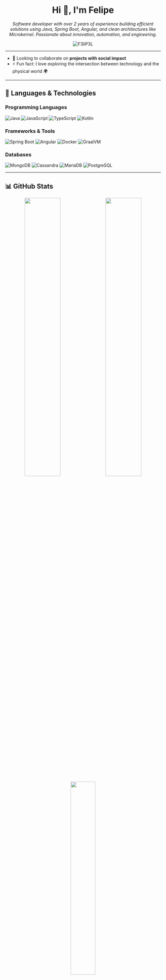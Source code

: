 <h1 align="center">Hi 👋, I'm Felipe</h1>

<p align="center">
  <em>Software developer with over 2 years of experience building efficient solutions using Java, Spring Boot, Angular, and clean architectures like Microkernel. Passionate about innovation, automation, and engineering.</em>
</p>

<p align="center"> <img src="https://komarev.com/ghpvc/?username=F3liP3L&label=Profile%20views&color=0e75b6&style=flat" alt="F3liP3L" /> </p>

---
- 👯 Looking to collaborate on **projects with social impact**
- ⚡ Fun fact: I love exploring the intersection between technology and the physical world 🌍

---

## 🧰 Languages & Technologies

### Programming Languages
![Java](https://img.shields.io/badge/Java-ED8B00?style=for-the-badge&logo=java&logoColor=white)
![JavaScript](https://img.shields.io/badge/JavaScript-F7DF1E?style=for-the-badge&logo=javascript&logoColor=black)
![TypeScript](https://img.shields.io/badge/TypeScript-3178C6?style=for-the-badge&logo=typescript&logoColor=white)
![Kotlin](https://img.shields.io/badge/Kotlin-0095D5?style=for-the-badge&logo=kotlin&logoColor=white)

### Frameworks & Tools
![Spring Boot](https://img.shields.io/badge/Spring_Boot-6DB33F?style=for-the-badge&logo=spring-boot&logoColor=white)
![Angular](https://img.shields.io/badge/Angular-DD0031?style=for-the-badge&logo=angular&logoColor=white)
![Docker](https://img.shields.io/badge/Docker-2496ED?style=for-the-badge&logo=docker&logoColor=white)
![GraalVM](https://img.shields.io/badge/GraalVM-F5F5F5?style=for-the-badge&logo=oracle&logoColor=orange)

### Databases
![MongoDB](https://img.shields.io/badge/MongoDB-4EA94B?style=for-the-badge&logo=mongodb&logoColor=white)
![Cassandra](https://img.shields.io/badge/Cassandra-1287B1?style=for-the-badge&logo=apache-cassandra&logoColor=white)
![MariaDB](https://img.shields.io/badge/MariaDB-003545?style=for-the-badge&logo=mariadb&logoColor=white)
![PostgreSQL](https://img.shields.io/badge/PostgreSQL-336791?style=for-the-badge&logo=postgresql&logoColor=white)

---

## 📊 GitHub Stats

<p align="center">
  <img width="48%" src="https://github-readme-stats.vercel.app/api?username=F3liP3L&show_icons=true&theme=tokyonight&count_private=true" />
  &nbsp;&nbsp;&nbsp;
  <img width="48%" src="https://github-readme-streak-stats.herokuapp.com/?user=F3liP3L&theme=tokyonight" />
</p>

<p align="center">
  <img width="40%" src="https://github-readme-stats.vercel.app/api/top-langs/?username=F3liP3L&layout=compact&theme=tokyonight" />
</p>

---

<h2>
  Connect with me
  <img src="https://media.giphy.com/media/hvRJCLFzcasrR4ia7z/giphy.gif" width="35" />
</h2>

<div>
  <a href="https://www.linkedin.com/in/felipe-cardona-l/" target="blank">
    <img src="https://img.shields.io/badge/LinkedIn-blue?style=for-the-badge&logo=linkedin&logoColor=white" alt="linkedin" />
  </a>
  <a href="mailto:felipe7u7432@gmail.com">
    <img src="https://img.shields.io/badge/Email-D14836?style=for-the-badge&logo=gmail&logoColor=white" alt="email" />
  </a>
  <a href="https://github.com/F3liP3L" target="blank">
    <img src="https://img.shields.io/badge/GitHub-100000?style=for-the-badge&logo=github&logoColor=white" alt="github" />
  </a>
</div>

---

<sub>Last updated: [🗓️ July 2025]</sub>

